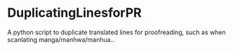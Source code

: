 # DuplicatingLinesforPR
A python script to duplicate translated lines for proofreading, such as when scanlating manga/manhwa/manhua..
